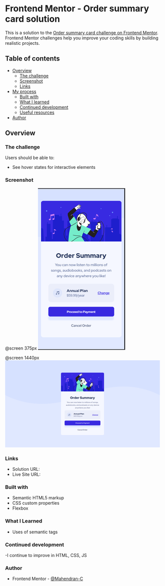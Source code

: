 # Frontend Mentor - Order summary card solution

This is a solution to the [Order summary card challenge on Frontend Mentor](https://www.frontendmentor.io/challenges/order-summary-component-QlPmajDUj). Frontend Mentor challenges help you improve your coding skills by building realistic projects.

## Table of contents

- [Overview](#overview)
  - [The challenge](#the-challenge)
  - [Screenshot](#screenshot)
  - [Links](#links)
- [My process](#my-process)
  - [Built with](#built-with)
  - [What I learned](#what-i-learned)
  - [Continued development](#continued-development)
  - [Useful resources](#useful-resources)
- [Author](#author)

## Overview

### The challenge

Users should be able to:

- See hover states for interactive elements

### Screenshot

@screen 375px
![](./images/mobile.png)

@screen 1440px
![](./images/desktop.png)

### Links

- Solution URL:
- Live Site URL:

### Built with

- Semantic HTML5 markup
- CSS custom properties
- Flexbox

### What I Learned

- Uses of semantic tags

### Continued development

-I continue to improve in HTML, CSS, JS

### Author

- Frontend Mentor - [@Mahendran-C](https://www.frontendmentor.io/profile/Mahendran-C)
